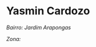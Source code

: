    <h1>Yasmin Cardozo</h1>

   
   <p><em>Bairro: Jardim Arapongas</em></p>
   <p><em>Zona:</em> </p>
   <p><em><Cidade: Londrina</em></p>
